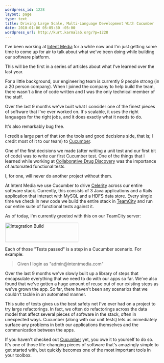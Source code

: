 ```yaml
--- 
wordpress_id: 1228
layout: page
type: text
title: Driving Large Scale, Multi-Language Development With Cucumber
date: 2010-01-06 05:05:30 -05:00
wordpress_url: http://kurt.karmalab.org/?p=1228
---
```

I've been working at <a href="http://www.intentmedia.com">Intent Media</a> for a while now and I'm just getting some time to come up for air to talk about what we've been doing while building our software platform.

This will be the first in a series of articles about what I've learned over the last year.

For a little background, our engineering team is currently 9 people strong (in a 20 person company). When I joined the company to help build the team, there wasn't a line of code written and I was the only technical member of the staff.

Over the last 9 months we've built what I consider one of the finest pieces of software that I've ever worked on. It's scalable, it uses the right languages for the right jobs, and it does exactly what it needs to do.

It's also remarkably bug free.

I credit a large part of that (on the tools and good decisions side, that is; I credit most of it to our team) to <a href="http://cukes.info/">Cucumber</a>.

One of the first decisions we made (after writing a unit test and our first bit of code) was to write our first Cucumber test. One of the things that I learned while working at <a href="http://www.collaborativedrug.com/">Collaborative Drug Discovery</a> was the importance of automated functional tests.

I, for one, will never do another project without them.

At Intent Media we use Cucumber to drive <a href="http://celerity.rubyforge.org/">Celerity</a> across our entire software stack. Currently, this consists of 3 Java applications and a Rails application that interact with MySQL and a HDFS data store. Every single time we check in new code we build the entire stack in <a href="http://www.jetbrains.com/teamcity/">TeamCity</a> and run our entire suite of functional tests against it.

As of today, I'm currently greeted with this on our TeamCity server:

<a href="http://kurt.karmalab.org/wp-content/uploads/2010/01/FirefoxScreenSnapz025.jpg"><img class="aligncenter size-full wp-image-1230" title="FirefoxScreenSnapz025" src="http://kurt.karmalab.org/wp-content/uploads/2010/01/FirefoxScreenSnapz025.jpg" alt="Integration Build" width="239" height="63" /></a>

Each of those "Tests passed" is a step in a Cucumber scenario. For example:
<blockquote>Given I login as "admin@intentmedia.com"</blockquote>
Over the last 9 months we've slowly built up a library of steps that encapsulate everything that we need to do with our apps so far. We've also found that we've gotten a huge amount of reuse out of our existing steps as we've grown the app. So far, there haven't been any scenarios that we couldn't tackle in an automated manner.

This suite of tests gives us the best safety net I've ever had on a project to try large refactorings. In fact, we often do refactorings across the data model that affect several pieces of software in the stack, often in unexpected ways. Cucumber (along with our unit tests) lets us immediately surface any problems in both our applications themselves and the communication between the apps.

If you haven't checked out <a href="http://cukes.info/">Cucumber</a> yet, you owe it to yourself to do so. It's one of those life-changing pieces of software that's amazingly simple to get started with, but quickly becomes one of the most important tools in your toolbox.
